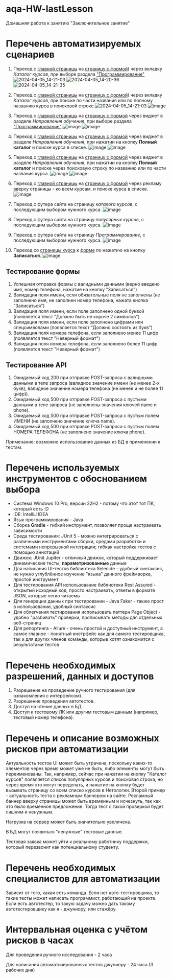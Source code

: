# aqa-HW-lastLesson
Домашняя работа к занятию "Заключительное занятие"

# Перечень автоматизируемых сценариев
1. Переход с [главной страницы](https://netology.ru/#/) на [страницу с формой](https://netology.ru/programs/qa#/order)) через вкладку _Каталог курсов_, при выборе раздела ["Программирование"](https://netology.ru/development)
![2024-04-05_14-21-03](https://github.com/ASchukina/aqa-HW-lastLesson/assets/151776199/d3439f44-59a9-434e-8539-607e55a23d8f)
![2024-04-05_14-20-36](https://github.com/ASchukina/aqa-HW-lastLesson/assets/151776199/f2868aba-bee7-441b-a9de-21827b5d342e)
![2024-04-05_14-21-35](https://github.com/ASchukina/aqa-HW-lastLesson/assets/151776199/0715b144-6f9e-46f4-af14-dc5e4124c3b0)

2. Переход с [главной страницы](https://netology.ru/#/) на [страницу с формой](https://netology.ru/programs/qa#/order)) через вкладку _Каталог курсов_, при поиске по части названия или по полному названию курса в поисковой строке
![2024-04-05_14-21-03](https://github.com/ASchukina/aqa-HW-lastLesson/assets/151776199/1b05eb15-60cd-486e-aab2-293df03bd405)
![image](https://github.com/ASchukina/aqa-HW-lastLesson/assets/151776199/5f5d5edb-831e-4b10-8966-81bf22d3cf02)

3. Переход с [главной страницы](https://netology.ru/#/) на [страницу с формой](https://netology.ru/programs/qa#/order) через виджет в разделе _Направления обучения_, при выборе раздела ["Программирование"](https://netology.ru/development)
![image](https://github.com/ASchukina/aqa-HW-lastLesson/assets/151776199/92dc1cd9-a44c-4736-ab9b-3ec22ed6d308)
![image](https://github.com/ASchukina/aqa-HW-lastLesson/assets/151776199/392a9067-1023-4a80-8927-9253664aefc8)

4. Переход с [главной страницы](https://netology.ru/#/) на [страницу с формой](https://netology.ru/programs/qa#/order) через виджет в разделе _Направления обучения_, при нажатии на кнопку **Полный каталог** и поиске курса в списке.
![image](https://github.com/ASchukina/aqa-HW-lastLesson/assets/151776199/4a3c8db6-a928-4cf1-8f8d-21baf0b683e2)
![image](https://github.com/ASchukina/aqa-HW-lastLesson/assets/151776199/1c62fdef-432d-49d6-b83a-ab227c051cf5)

5. Переход с [главной страницы](https://netology.ru/#/) на [страницу с формой](https://netology.ru/programs/qa#/order) через виджет в разделе _Направления обучения_, при нажатии на кнопку **Полный каталог** и поиске через поисковую строку по названию или по части названия курса.
![image](https://github.com/ASchukina/aqa-HW-lastLesson/assets/151776199/4a3c8db6-a928-4cf1-8f8d-21baf0b683e2)
![image](https://github.com/ASchukina/aqa-HW-lastLesson/assets/151776199/eb301ed7-f1a2-44aa-99ba-81dbc4b4d847)

6. Переход с [главной страницы](https://netology.ru/#/) на [страницу с формой](https://netology.ru/programs/qa#/order) через рекламу вверху страницы - ко всем курсам, и поиске курса в списке.
![image](https://github.com/ASchukina/aqa-HW-lastLesson/assets/151776199/deb26af6-40c3-4638-b1cb-bcca424cabc1)

7. Переход с футера сайта на страницу _каталога курсов_, с последующим выбором нужного курса.
![image](https://github.com/ASchukina/aqa-HW-lastLesson/assets/151776199/edd96e1e-b9ae-4849-ad61-76c10b775b15)

8. Переход с футера сайта на страницу _популярных курсов_, с последующим выбором нужного курса.
![image](https://github.com/ASchukina/aqa-HW-lastLesson/assets/151776199/eea388be-7f59-4b12-a991-44f46dc73a21)

9. Переход с футера сайта на страницу _Программирование_, с последующим выбором нужного курса.
![image](https://github.com/ASchukina/aqa-HW-lastLesson/assets/151776199/9724165b-824c-4f82-bb4d-f9bd4703b73c)

10. Переход со [страницы курса](https://netology.ru/programs/qa#/) к [форме](https://netology.ru/programs/qa#/order) по нажатию на кнопку **Записаться**.
![image](https://github.com/ASchukina/aqa-HW-lastLesson/assets/151776199/f967e415-98a3-44db-a27d-195d0b55c56a)

## Тестирование формы
1. Успешная отправка формы с валидными данными (верно введено имя, номер телефона, нажатие на кнопку "Записаться")
2. Валидация поля имени, если обязательные поля не заполнены (не заполнено имя, не заполнен номер телефона, нажата кнопка "Записаться")
3. Валидация поля имени, если поле заполнено одной буквой (появляется текст "Должно быть не короче 2 символов")
4. Валидация поля имени, если поле заполнено цифрами или спецсимволами (появляется текст "Должно состоять из букв")
5. Валидация поля номера телефона, если заполнено менее 11 цифр (появляется текст "Неверный формат")
6. Валидация поля номера телефона, если заполнено более 11 цифр (появляется текст "Неверный формат")

## Тестирование API
1. Ожидаемый код 200 при отправке POST-запроса с валидными данными в теле запроса (валидное значение имени (не менее 2-х букв), валидное значение номера телефона (не менее и не более 11 цифр)).
2. Ожидаемый код 500 при отправке POST-запроса с пустыми данными в теле запроса (не заполнены значения ключей name и phone).
3. Ожидаемый код 500 при отправке POST-запроса с пустым полем ИМЕНИ (не заполнено значение ключа name).
4. Ожидаемый код 500 при отправке POST-запроса с пустым полем НОМЕРА ТЕЛЕФОНА (не заполнено значение ключа phone).

Примечание: возможно использование данных из БД в применении к тестам.

# Перечень используемых инструментов с обоснованием выбора
- Система Windows 10 Pro, версии 22H2 - потому что этот тот ПК, который есть :D
- IDE: IntelliJ IDEA
- Язык программирования - Java 
- Сборка **Gradle** - гибкий инструмент, позволяет проще настраивать зависимости
- Среда тестирования: JUnit 5 - можно интегрироваться с различными инструментами сборки, средами разработки и системами непрерывной интеграции; гибкая настройка тестов с помощью аннотаций
- Движок: JUnit Jupiter - отличный движок, который поддерживает динамические тесты, **параметризованные** данные
- Для написания UI-тестов библиотека Selenide - удобный синтаксис, не нужно углублённое изучение "языка" данного фреймворка, простой инструмент
- Для тестирования API использование библиотеки Rest Assured - открытый исходный код, просто настраивать, ответы в формате JSON, которые легко читаемы
- Для генерации данных при тестировании - Java Faker - также прост в использовании, удобный синтаксис
- Для облегчения тестирования использовать паттерн Page Object - удобно "разбивать" проверки, прописывать методы для отдельных веб-страниц
- Для репортинга - Allure - очень простой и доступный инструмент, а самое главное - понятный инетрфейс как для самого тестировщика, так и для других членов команды, которые хотят ознакомится с результатами тестов

# Перечень необходимых разрешений, данных и доступов
1. Разрешение на проведение ручного тестирования (для ознакомления с интерфейсом).
2. Разрешение проведения автотестов.
3. Доступ на чтение данных в БД.
4. Доступ к тестовому ЛК или другим тестовым данным (например, тестовый номер телефона).

# Перечень и описание возможных рисков при автоматизации
Актуальность тестов UI может быть утрачена, поскольку каких-то элементов через время может уже не быть, либо элементы могут быть переименованы. Так, например, сейчас при нажатии на кнопку "Каталог курсов" появляется список популярных курсов и поисковая строка, но через время это могут переделать, и нажатие на кнопку будет вызывать страницу со всем списко курсов в Нетологии. Второй пример - актуальность теста с рекламным баннером на сайте. Рекламный баннер вверху страницы может быть временным и исчезнуть, так как это было временное предложение. Тогда тест с такой проверкой будет лишним и ненужным.

Нагрузка на сервер может быть значительно увеличена.

В БД могут появиться "ненужные" тестовые данные.

Тестовая заявка может уйти к реальному работнику поддержки, который перезвонит как потенциальному студенту.

# Перечень необходимых специалистов для автоматизации
Зависит от того, какая есть команда. Если нет авто-тестировшика, то такие тесты может написать программист, работающий на проекте.
Если есть автотестер, то такую задачу можно дать такому автотестировщику как я - джуниору, или стажёру.

# Интервальная оценка с учётом рисков в часах
Для проведения ручного исследования - 2 часа

Для написания автоматизированных тестов джуниору - 24 часа (3 рабочих дня)
